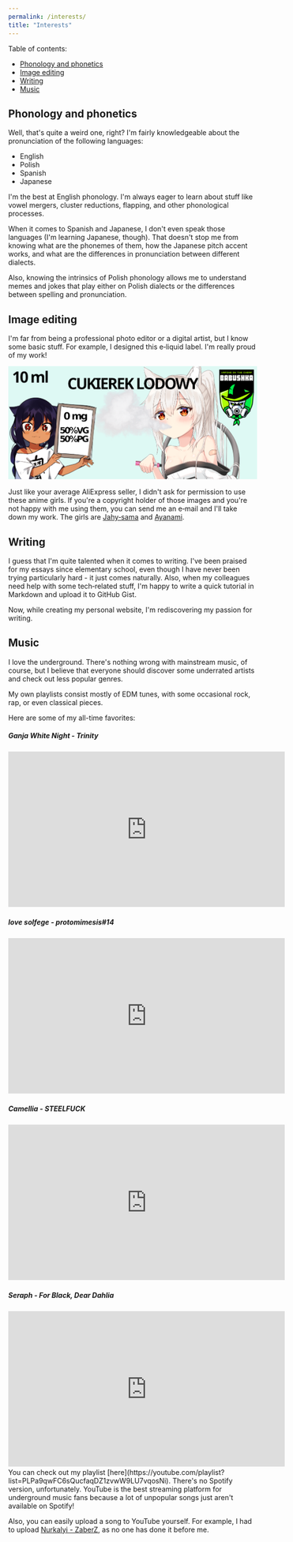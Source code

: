 ```yaml
---
permalink: /interests/
title: "Interests"
---
```


Table of contents:

- [Phonology and phonetics](#phonology-and-phonetics)
- [Image editing](#image-editing)
- [Writing](#writing)
- [Music](#music)

## Phonology and phonetics

Well, that's quite a weird one, right?
I'm fairly knowledgeable about the pronunciation of the following languages:

- English
- Polish
- Spanish
- Japanese

I'm the best at English phonology. I'm always eager to learn about stuff like
vowel mergers, cluster reductions, flapping, and other phonological processes.

When it comes to Spanish and Japanese, I don't even speak those
languages (I'm learning Japanese, though). That doesn't stop me from knowing what are
the phonemes of them, how the Japanese pitch accent works, and what are
the differences in pronunciation between different dialects.

Also, knowing the intrinsics of Polish phonology allows me to understand memes and jokes
that play either on Polish dialects or the differences between spelling and pronunciation.

## Image editing

I'm far from being a professional photo editor or a digital artist, but I know some
basic stuff. For example, I designed this e&#8209;liquid label. I'm really proud of my work!

![E&#8209;liquid label](/assets/images/interests/e-liquid-label.webp)

Just like your average AliExpress seller, I didn't ask for permission to use these anime girls.
If you're a copyright holder of those images and you're not happy with me using them,
you can send me an e&#8209;mail and I'll take down my work.
The girls are [Jahy&#8209;sama](https://twitter.com/aconbwakame/status/1113036854201204736) and
[Ayanami](https://www.pixiv.net/en/artworks/78790389).

## Writing

I guess that I'm quite talented when it comes to writing. I've been praised for my essays since elementary school,
even though I have never been trying particularly hard - it just comes naturally.
Also, when my colleagues need help with some tech&#8209;related stuff,
I'm happy to write a quick tutorial in Markdown and upload it to GitHub Gist.

Now, while creating my personal website, I'm rediscovering my passion for writing.

## Music

I love the underground. There's nothing wrong with mainstream music, of course, but
I believe that everyone should discover some underrated artists and check out less popular genres.

My own playlists consist mostly of EDM tunes, with some occasional rock, rap, or even classical pieces.

Here are some of my all-time favorites:

##### Ganja White Night - Trinity

<iframe width="560" height="315" src="https://www.youtube.com/embed/MY7SytvTYjA" title="Ganja White Night - Trinity"
frameborder="0" allow="accelerometer; autoplay; clipboard-write; encrypted-media; gyroscope; picture-in-picture" allowfullscreen></iframe>

##### love solfege - protomimesis#14

<iframe width="560" height="315" src="https://www.youtube.com/embed/dPLKc5tdvo0" title="love solfege - protomimesis#14"
frameborder="0" allow="accelerometer; autoplay; clipboard-write; encrypted-media; gyroscope; picture-in-picture" allowfullscreen></iframe>

##### Camellia - STEELFUCK

<iframe width="560" height="315" src="https://www.youtube.com/embed/texMuiGrafk" title="Camellia - STEELFUCK"
frameborder="0" allow="accelerometer; autoplay; clipboard-write; encrypted-media; gyroscope; picture-in-picture" allowfullscreen></iframe>

##### Seraph - For Black, Dear Dahlia

<iframe width="560" height="315" src="https://www.youtube.com/embed/KtSdO-w3z08" title="Seraph - For Black, Dear Dahlia"
frameborder="0" allow="accelerometer; autoplay; clipboard-write; encrypted-media; gyroscope; picture-in-picture" allowfullscreen></iframe>
<br>
You can check out my playlist [here](https://youtube.com/playlist?list=PLPa9qwFC6sQucfaqDZ1zvwW9LU7vqosNi).
There's no Spotify version, unfortunately. YouTube is the best streaming platform for underground music fans
because a lot of unpopular songs just aren't available on Spotify!

Also, you can easily upload a song to YouTube yourself. For example, I had to upload
[Nurkalyi - ZaberZ](https://www.youtube.com/watch?v=YSMv8wO-NeI), as no one has done it before me.
